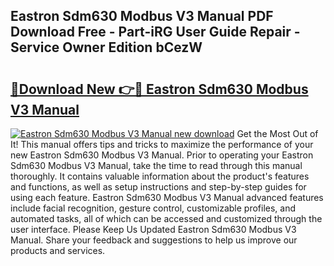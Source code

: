 ## Eastron Sdm630 Modbus V3 Manual PDF Download Free - Part-iRG User Guide Repair - Service Owner Edition bCezW

# <h2><a href="http://cf21130.oget.top/?id=Eastron+Sdm630+Modbus+V3+Manual">🔗Download New 👉🔴 Eastron Sdm630 Modbus V3 Manual</a></h2>

[![Eastron Sdm630 Modbus V3 Manual new download](https://i.imgur.com/5g1atiW.png)](http://cf21130.oget.top/?id=Eastron+Sdm630+Modbus+V3+Manual)
Get the Most Out of It! This manual offers tips and tricks to maximize the performance of your new Eastron Sdm630 Modbus V3 Manual. Prior to operating your Eastron Sdm630 Modbus V3 Manual, take the time to read through this manual thoroughly. It contains valuable information about the product's features and functions, as well as setup instructions and step-by-step guides for using each feature. Eastron Sdm630 Modbus V3 Manual advanced features include facial recognition, gesture control, customizable profiles, and automated tasks, all of which can be accessed and customized through the user interface. Please Keep Us Updated Eastron Sdm630 Modbus V3 Manual. Share your feedback and suggestions to help us improve our products and services.
